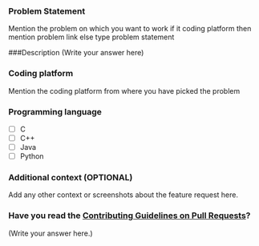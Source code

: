 ### Problem Statement 
Mention the problem on which you want to work if it coding platform then mention problem link else type problem statement

###Description
(Write your answer here)


### Coding platform
Mention the coding platform from where you have picked the problem


### Programming language
<!--
Leave it unchecked Owner will mark it :)
-->
- [ ] C
- [ ] C++
- [ ] Java
- [ ] Python

### Additional context (OPTIONAL)
Add any other context or screenshots about the feature request here.


### Have you read the [Contributing Guidelines on Pull Requests](https://github.com/saimanoharhm/Code-Algo/blob/master/Contribution_Guidelines%20.md#reporting-new-issues)?
(Write your answer here.)

